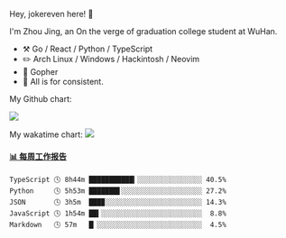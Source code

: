Hey, jokereven here! 👋

I'm Zhou Jing, an On the verge of graduation college student at WuHan.

-   :hammer_and_pick: Go / React / Python / TypeScript
-   :pencil2: Arch Linux / Windows / Hackintosh / Neovim
-   :seedling: Gopher
-   :thought_balloon: All is for consistent.

My Github chart:

![](https://ghchart.rshah.org/JonnieWayy)

My wakatime chart:
![](https://wakatime.com/share/@jokereven/1679dc82-4bf9-4b63-9203-390d608503de.png)

<!-- waka-box start -->
#### <a href="https://gist.github.com/9f8118785e2d128d746db5f61b0e0a2a" target="_blank">📊 每周工作报告</a>
```text
TypeScript 🕓 8h44m ███████████▎░░░░░░░░░░░░░░░░ 40.5%
Python     🕓 5h53m ███████▋░░░░░░░░░░░░░░░░░░░░ 27.2%
JSON       🕓 3h5m  ███▉░░░░░░░░░░░░░░░░░░░░░░░░ 14.3%
JavaScript 🕓 1h54m ██▍░░░░░░░░░░░░░░░░░░░░░░░░░  8.8%
Markdown   🕓 57m   █▏░░░░░░░░░░░░░░░░░░░░░░░░░░  4.5%
```
<!-- Powered by https://github.com/journey-ad/waka-box-go . -->
<!-- waka-box end -->

